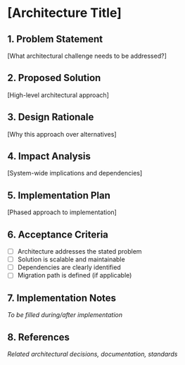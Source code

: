 # [Architecture Title]

## 1. Problem Statement
[What architectural challenge needs to be addressed?]

## 2. Proposed Solution
[High-level architectural approach]

## 3. Design Rationale
[Why this approach over alternatives]

## 4. Impact Analysis
[System-wide implications and dependencies]

## 5. Implementation Plan
[Phased approach to implementation]

## 6. Acceptance Criteria
- [ ] Architecture addresses the stated problem
- [ ] Solution is scalable and maintainable
- [ ] Dependencies are clearly identified
- [ ] Migration path is defined (if applicable)

## 7. Implementation Notes
*To be filled during/after implementation*

## 8. References
*Related architectural decisions, documentation, standards*
